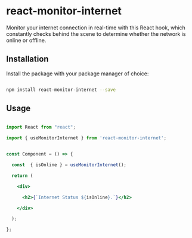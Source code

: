 # react-monitor-internet

Monitor your internet connection in real-time with this React hook, which constantly checks behind the scene to determine whether the network is online or offline.

## Installation

Install the package with your package manager of choice:

```sh

npm install react-monitor-internet --save

```

## Usage

```jsx

import React from "react";

import { useMonitorInternet } from 'react-monitor-internet';


const Component = () => {

  const  { isOnline } = useMonitorInternet();

  return (

    <div>

      <h2>{`Internet Status ${isOnline}.`}</h2>

    </div>

  );

};

```